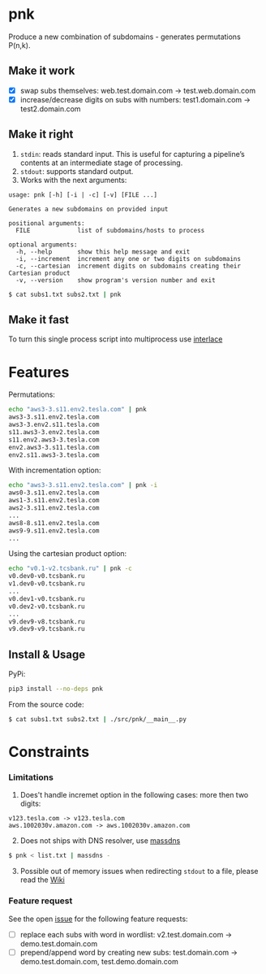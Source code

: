 # pnk
Produce a new combination of subdomains - generates permutations P(n,k).

## Make it work
- [x] swap subs themselves: web.test.domain.com -> test.web.domain.com
- [x] increase/decrease digits on subs with numbers: test1.domain.com -> test2.domain.com

## Make it right
1. `stdin`: reads standard input. This is useful for capturing a pipeline’s contents at an intermediate stage of processing.
2. `stdout`: supports standard output.
3. Works with the next arguments:
```
usage: pnk [-h] [-i | -c] [-v] [FILE ...]

Generates a new subdomains on provided input

positional arguments:
  FILE             list of subdomains/hosts to process

optional arguments:
  -h, --help       show this help message and exit
  -i, --increment  increment any one or two digits on subdomains
  -c, --cartesian  increment digits on subdomains creating their Cartesian product
  -v, --version    show program's version number and exit
```
```bash
$ cat subs1.txt subs2.txt | pnk
```

## Make it fast
To turn this single process script into multiprocess use [interlace](https://github.com/codingo/Interlace)


# Features
Permutations:
```bash
echo "aws3-3.s11.env2.tesla.com" | pnk
aws3-3.s11.env2.tesla.com
aws3-3.env2.s11.tesla.com
s11.aws3-3.env2.tesla.com
s11.env2.aws3-3.tesla.com
env2.aws3-3.s11.tesla.com
env2.s11.aws3-3.tesla.com
```
With incrementation option:
```bash
echo "aws3-3.s11.env2.tesla.com" | pnk -i
aws0-3.s11.env2.tesla.com
aws1-3.s11.env2.tesla.com
aws2-3.s11.env2.tesla.com
...
aws8-8.s11.env2.tesla.com
aws9-9.s11.env2.tesla.com
...
```
Using the cartesian product option:
```bash
echo "v0.1-v2.tcsbank.ru" | pnk -c
v0.dev0-v0.tcsbank.ru
v1.dev0-v0.tcsbank.ru
...
v0.dev1-v0.tcsbank.ru
v0.dev2-v0.tcsbank.ru
...
v9.dev9-v8.tcsbank.ru
v9.dev9-v9.tcsbank.ru

```

## Install & Usage
PyPi:
```bash
pip3 install --no-deps pnk
```
From the source code:
```bash
$ cat subs1.txt subs2.txt | ./src/pnk/__main__.py
```

# Constraints
### Limitations
1. Does't handle incremet option in the following cases: more then two digits:
```
v123.tesla.com -> v123.tesla.com
aws.1002030v.amazon.com -> aws.1002030v.amazon.com
```
2. Does not ships with DNS resolver, use [massdns](https://github.com/blechschmidt/massdns)
```bash
$ pnk < list.txt | massdns -
```
3. Possible out of memory issues when redirecting `stdout` to a file, please read the [Wiki](https://github.com/storenth/pnk/wiki)

### Feature request
See the open [issue](https://github.com/storenth/pnk/issues/1#issue-2080221058) for the following feature requests:
- [ ] replace each subs with word in wordlist: v2.test.domain.com -> demo.test.domain.com
- [ ] prepend/append word by creating new subs: test.domain.com -> demo.test.domain.com, test.demo.domain.com
